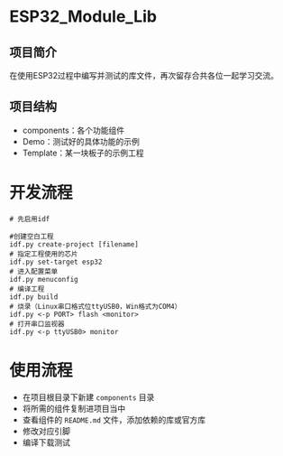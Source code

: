 # ESP32_Module_Lib

## 项目简介

在使用ESP32过程中编写并测试的库文件，再次留存合共各位一起学习交流。



## 项目结构

- components：各个功能组件
- Demo：测试好的具体功能的示例
- Template：某一块板子的示例工程



# 开发流程

```shell
# 先启用idf

#创建空白工程
idf.py create-project [filename]
# 指定工程使用的芯片
idf.py set-target esp32
# 进入配置菜单
idf.py menuconfig
# 编译工程
idf.py build
# 烧录（Linux串口格式位ttyUSB0，Win格式为COM4）
idf.py <-p PORT> flash <monitor>
# 打开串口监视器
idf.py <-p ttyUSB0> monitor
```



# 使用流程

- 在项目根目录下新建 `components` 目录
- 将所需的组件复制进项目当中
- 查看组件的 `README.md` 文件，添加依赖的库或官方库
- 修改对应引脚
- 编译下载测试
